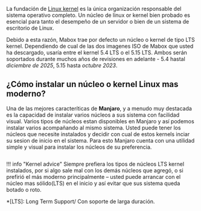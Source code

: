 


La fundación de  [Linux kernel](https://kernel.org) es la única organización responsable del sistema operativo completo. Un  núcleo de linux or kernel bien probado es esencial para tanto el desempeño de un servidor o bien de un sistema de escritorio de Linux.

Debido a esta razón, Mabox trae por defecto un núcleo o kernel de tipo LTS kernel. Dependiendo de cual de las dos imagenes ISO de Mabox que  usted ha descargado, usaría entre el kernel 5.4 LTS o  el 5.15 LTS. Ambos serán soportados durante muchos años de revisiones en adelante - 5.4 hastal *diciembre de  2025*, 5.15 hasta *octubre 2023*.


## ¿Cómo instalar un núcleo o kernel Linux mas moderno?

Una de las mejores caracteríticas de **Manjaro**, y a menudo muy destacada es la capacidad de instalar varios núcleos a sus sistema con facilidad visual.
Varios tipos de núcleos estan disponibles en Manjaro y así podemos instalar varios acompañando al mismo sistema.
Usted puede tener los núcleos que necesite instalados y decidir con cual de estos kernels inciar su sesion de inicio en el sistema.
Para esto Manjaro cuenta con una utilidad simple y visual para  instalar los núcleos de su preferencia.

<div class="gal1">
    <a href="../../img/msm-kernel.jpg" title="Kernel installation"><img src="../../img/msm-kernel.jpg" alt="" /></a>
</div>

!!! info "Kernel advice"
    Siempre prefiera los tipos de núcleos LTS kernel instalados, por si algo sale mal con los demás núcleos que agregó, o si prefirió el más moderno principalmente – usted puede arrancar con el núcleo mas sólido(LTS) en el inicio y así  evitar que sus sistema queda botado o roto.




*[LTS]: Long Term Support/ Con soporte de larga duración.
